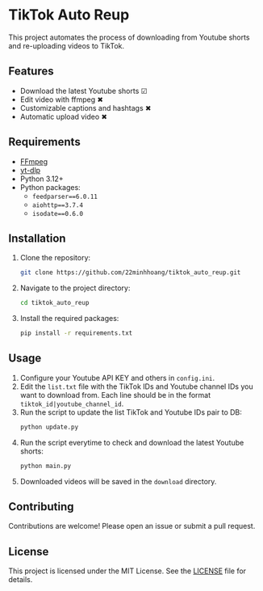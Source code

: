 # TikTok Auto Reup

This project automates the process of downloading from Youtube shorts and re-uploading videos to TikTok.

## Features
- Download the latest Youtube shorts ☑
- Edit video with ffmpeg ✖
- Customizable captions and hashtags ✖
- Automatic upload video ✖

## Requirements

- [FFmpeg](https://ffmpeg.org/download.html)
- [yt-dlp](https://github.com/yt-dlp/yt-dlp)
- Python 3.12+
- Python packages:
    - `feedparser==6.0.11`
    - `aiohttp==3.7.4`
    - `isodate==0.6.0`

## Installation

1. Clone the repository:
    ```bash
    git clone https://github.com/22minhhoang/tiktok_auto_reup.git
    ```
2. Navigate to the project directory:
    ```bash
    cd tiktok_auto_reup
    ```
3. Install the required packages:
    ```bash
    pip install -r requirements.txt
    ```

## Usage

1. Configure your Youtube API KEY and others in `config.ini`.
2. Edit the `list.txt` file with the TikTok IDs and Youtube channel IDs you want to download from. Each line should be in the format `tiktok_id|youtube_channel_id`.
3. Run the script to update the list TikTok and Youtube IDs pair to DB:
    ```bash
    python update.py
    ```
4. Run the script everytime to check and download the latest Youtube shorts:
    ```bash
    python main.py
    ```
5. Downloaded videos will be saved in the `download` directory.

## Contributing

Contributions are welcome! Please open an issue or submit a pull request.

## License

This project is licensed under the MIT License. See the [LICENSE](LICENSE) file for details.
